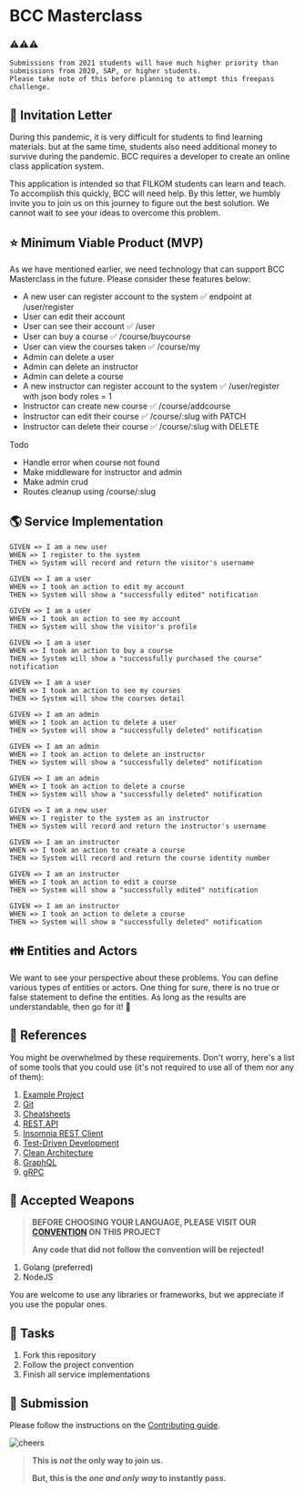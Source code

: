 # BCC Masterclass

### ⚠️⚠️⚠️
```
Submissions from 2021 students will have much higher priority than submissions from 2020, SAP, or higher students.
Please take note of this before planning to attempt this freepass challenge.
```
## :love_letter: Invitation Letter

During this pandemic, it is very difficult for students to find learning materials. but at the same time, students also need additional money to survive during the pandemic. BCC requires a developer to create an online class application system.

This application is intended so that FILKOM students can learn and teach. To accomplish this quickly, BCC will need help. By this letter, we humbly invite you to join us on this journey to figure out the best solution. We cannot wait to see your ideas to overcome this problem.

## :star: Minimum Viable Product (MVP)

As we have mentioned earlier, we need technology that can support BCC Masterclass in the future. Please consider these features below:

* A new user can register account to the system ✅ endpoint at /user/register
* User can edit their account
* User can see their account ✅ /user
* User can buy a course ✅ /course/buycourse
* User can view the courses taken ✅ /course/my
* Admin can delete a user
* Admin can delete an instructor
* Admin can delete a course
* A new instructor can register account to the system ✅ /user/register with json body roles = 1
* Instructor can create new course ✅ /course/addcourse
* Instructor can edit their course ✅ /course/:slug with PATCH
* Instructor can delete their course ✅ /course/:slug with DELETE

Todo
* Handle error when course not found
* Make middleware for instructor and admin
* Make admin crud
* Routes cleanup using /course/:slug

## :earth_americas: Service Implementation

```text
GIVEN => I am a new user
WHEN => I register to the system
THEN => System will record and return the visitor's username

GIVEN => I am a user
WHEN => I took an action to edit my account
THEN => System will show a "successfully edited" notification

GIVEN => I am a user
WHEN => I took an action to see my account
THEN => System will show the visitor's profile

GIVEN => I am a user
WHEN => I took an action to buy a course
THEN => System will show a "successfully purchased the course" notification

GIVEN => I am a user
WHEN => I took an action to see my courses
THEN => System will show the courses detail

GIVEN => I am an admin
WHEN => I took an action to delete a user
THEN => System will show a "successfully deleted" notification

GIVEN => I am an admin
WHEN => I took an action to delete an instructor
THEN => System will show a "successfully deleted" notification

GIVEN => I am an admin
WHEN => I took an action to delete a course
THEN => System will show a "successfully deleted" notification

GIVEN => I am a new user
WHEN => I register to the system as an instructor
THEN => System will record and return the instructor's username

GIVEN => I am an instructor
WHEN => I took an action to create a course
THEN => System will record and return the course identity number

GIVEN => I am an instructor
WHEN => I took an action to edit a course
THEN => System will show a "successfully edited" notification

GIVEN => I am an instructor
WHEN => I took an action to delete a course
THEN => System will show a "successfully deleted" notification
```

## :family: Entities and Actors

We want to see your perspective about these problems. You can define various types of entities or actors. One thing for sure, there is no true or false statement to define the entities. As long as the results are understandable, then go for it! :rocket:

## :blue_book: References

You might be overwhelmed by these requirements. Don't worry, here's a list of some tools that you could use (it's not required to use all of them nor any of them):

1. [Example Project](https://github.com/meong1234/fintech)
2. [Git](https://try.github.io/)
3. [Cheatsheets](https://devhints.io/)
4. [REST API](https://restfulapi.net/)
5. [Insomnia REST Client](https://insomnia.rest/)
6. [Test-Driven Development](https://www.freecodecamp.org/news/test-driven-development-what-it-is-and-what-it-is-not-41fa6bca02a2/)
7. [Clean Architecture](https://blog.cleancoder.com/uncle-bob/2012/08/13/the-clean-architecture.html)
8. [GraphQL](https://graphql.org/)
9. [gRPC](https://grpc.io/)

## :hocho: Accepted Weapons

> **BEFORE CHOOSING YOUR LANGUAGE, PLEASE VISIT OUR [CONVENTION](CONVENTION.md) ON THIS PROJECT**
>
> **Any code that did not follow the convention will be rejected!**

1. Golang (preferred)
2. NodeJS

You are welcome to use any libraries or frameworks, but we appreciate if you use the popular ones.

## :school_satchel: Tasks

1. Fork this repository
2. Follow the project convention
3. Finish all service implementations

## :gift: Submission

Please follow the instructions on the [Contributing guide](CONTRIBUTING.md).

![cheers](https://media.giphy.com/media/kv5fbxHVAEOjrHeCLk/giphy.gif)

> **This is *not* the only way to join us.**
>
> **But, this is the *one and only way* to instantly pass.**
